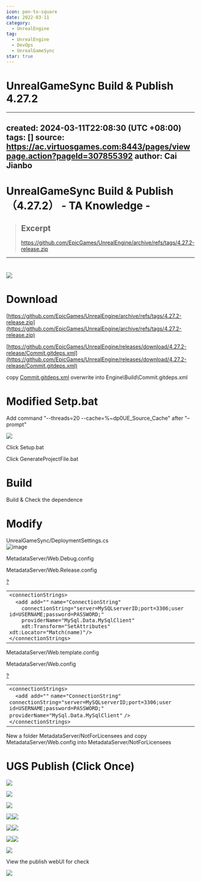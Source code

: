 ```yaml
---
icon: pen-to-square
date: 2022-03-11
category:
  - UnrealEngine
tag:
  - UnrealEngine
  - DevOps
  - UnrealGameSync
star: true
---
```


# UnrealGameSync Build & Publish 4.27.2

---
created: 2024-03-11T22:08:30 (UTC +08:00)
tags: []
source: https://ac.virtuosgames.com:8443/pages/viewpage.action?pageId=307855392
author: Cai Jianbo
---

# UnrealGameSync Build & Publish （4.27.2） - TA Knowledge -

> ## Excerpt
> https://github.com/EpicGames/UnrealEngine/archive/refs/tags/4.27.2-release.zip

---
# ![](https://ac.virtuosgames.com:8443/download/attachments/307855392/image-2024-3-4_3-38-58.png?version=1&modificationDate=1709494907679&api=v2)

# Download

[https://github.com/EpicGames/UnrealEngine/archive/refs/tags/4.27.2-release.zip](https://github.com/EpicGames/UnrealEngine/archive/refs/tags/4.27.2-release.zip)

[https://github.com/EpicGames/UnrealEngine/releases/download/4.27.2-release/Commit.gitdeps.xml](https://github.com/EpicGames/UnrealEngine/releases/download/4.27.2-release/Commit.gitdeps.xml)

copy [Commit.gitdeps.xml](https://github.com/EpicGames/UnrealEngine/releases/download/4.27.2-release/Commit.gitdeps.xml) overwrite into Engine\\Build\\Commit.gitdeps.xml

# Modified Setp.bat

Add command "--threads=20 --cache=%~dp0UE\_Source\_Cache" after "–prompt"

![](https://ac.virtuosgames.com:8443/download/attachments/307855392/image-2024-3-4_3-15-1.png?version=1&modificationDate=1709494907446&api=v2)

Click Setup.bat

Click GenerateProjectFile.bat

# Build

Build & Check the dependence

  

# Modify

UnrealGameSync/DeploymentSettings.cs  
![image](https://github.com/Jeffreytsai1004/Jeffreytsai1004.github.io/assets/109943015/889acdfc-3eff-4464-a1bc-4ac5a17b0b9a)

MetadataServer/Web.Debug.config

MetadataServer/Web.Release.config

[?](https://ac.virtuosgames.com:8443/pages/viewpage.action?pageId=307855392#)

<table border="0" cellpadding="0" cellspacing="0"><tbody><tr><td class="code"><div class="container" title="Hint: double-click to select code"><div class="line number1 index0 alt2" data-bidi-marker="true"><code class="java plain">&lt;connectionStrings&gt;</code></div><div class="line number2 index1 alt1" data-bidi-marker="true"><code class="java spaces">&nbsp;&nbsp;</code><code class="java plain">&lt;add add=</code><code class="java string">""</code> <code class="java plain">name=</code><code class="java string">"ConnectionString"</code></div><div class="line number3 index2 alt2" data-bidi-marker="true"><code class="java spaces">&nbsp;&nbsp;&nbsp;&nbsp;</code><code class="java plain">connectionString=</code><code class="java string">"server=MySQLserverID;port=3306;user id=USERNAME;password=PASSWORD;"</code></div><div class="line number4 index3 alt1" data-bidi-marker="true"><code class="java spaces">&nbsp;&nbsp;&nbsp;&nbsp;</code><code class="java plain">providerName=</code><code class="java string">"MySql.Data.MySqlClient"</code></div><div class="line number5 index4 alt2" data-bidi-marker="true"><code class="java spaces">&nbsp;&nbsp;&nbsp;&nbsp;</code><code class="java plain">xdt:Transform=</code><code class="java string">"SetAttributes"</code> <code class="java plain">xdt:Locator=</code><code class="java string">"Match(name)"</code><code class="java plain">/&gt;</code></div><div class="line number6 index5 alt1" data-bidi-marker="true"><code class="java plain">&lt;/connectionStrings&gt;</code></div></div></td></tr></tbody></table>

MetadataServer/Web.template.config

MetadataServer/Web.config

[?](https://ac.virtuosgames.com:8443/pages/viewpage.action?pageId=307855392#)

<table border="0" cellpadding="0" cellspacing="0"><tbody><tr><td class="code"><div class="container" title="Hint: double-click to select code"><div class="line number1 index0 alt2" data-bidi-marker="true"><code class="java plain">&lt;connectionStrings&gt;</code></div><div class="line number2 index1 alt1" data-bidi-marker="true"><code class="java spaces">&nbsp;&nbsp;</code><code class="java plain">&lt;add add=</code><code class="java string">""</code> <code class="java plain">name=</code><code class="java string">"ConnectionString"</code> <code class="java plain">connectionString=</code><code class="java string">"server=MySQLserverID;port=3306;user id=USERNAME;password=PASSWORD;"</code> <code class="java plain">providerName=</code><code class="java string">"MySql.Data.MySqlClient"</code> <code class="java plain">/&gt;</code></div><div class="line number3 index2 alt2" data-bidi-marker="true"><code class="java plain">&lt;/connectionStrings&gt;</code></div></div></td></tr></tbody></table>

New a folder MetadataServer/NotForLicensees and copy MetadataServer/Web.config into MetadataServer/NotForLicensees

# UGS Publish (Click Once)

![](https://ac.virtuosgames.com:8443/download/attachments/307855392/image-2024-3-4_3-29-2.png?version=1&modificationDate=1709494907521&api=v2)

![](https://ac.virtuosgames.com:8443/download/attachments/307855392/image-2024-3-4_3-29-40.png?version=1&modificationDate=1709494907537&api=v2)

![](https://ac.virtuosgames.com:8443/download/attachments/307855392/image-2024-3-4_3-31-49.png?version=1&modificationDate=1709494907555&api=v2)

  

![](https://ac.virtuosgames.com:8443/download/attachments/307855392/image-2024-3-4_3-32-22.png?version=1&modificationDate=1709494907570&api=v2)![](https://ac.virtuosgames.com:8443/download/attachments/307855392/image-2024-3-4_3-33-32.png?version=1&modificationDate=1709494907586&api=v2)

![](https://ac.virtuosgames.com:8443/download/attachments/307855392/image-2024-3-4_3-34-0.png?version=1&modificationDate=1709494907602&api=v2)![](https://ac.virtuosgames.com:8443/download/attachments/307855392/image-2024-3-4_3-34-43.png?version=1&modificationDate=1709494907616&api=v2)

![](https://ac.virtuosgames.com:8443/download/attachments/307855392/image-2024-3-4_3-35-53.png?version=1&modificationDate=1709494907634&api=v2)![](https://ac.virtuosgames.com:8443/download/attachments/307855392/image-2024-3-4_3-36-19.png?version=1&modificationDate=1709494907654&api=v2)

![](https://ac.virtuosgames.com:8443/download/attachments/307855392/image-2024-3-4_3-37-12.png?version=1&modificationDate=1709494907666&api=v2)

View the publish webUI for check

![](https://ac.virtuosgames.com:8443/download/attachments/307855392/image-2024-3-4_3-38-58.png?version=1&modificationDate=1709494907679&api=v2)

